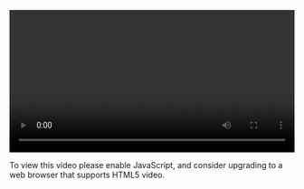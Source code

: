 <video controls="" style="width: 100%; display: block;"><source src="http://o86bpj665.bkt.clouddn.com/gulp-flex-res/23-browsersync.mp4" type="video/mp4"><p>To view this video please enable JavaScript, and consider upgrading to a web browser that supports HTML5 video.</p></video>
